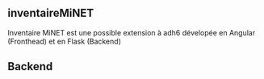 ## inventaireMiNET
Inventaire MiNET est une possible extension à adh6 dévelopée en Angular (Fronthead) et en Flask (Backend)

## Backend
